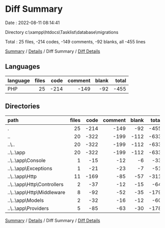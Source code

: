 # Diff Summary

Date : 2022-08-11 08:14:41

Directory c:\\xampp\\htdocs\\Tasklist\\database\\migrations

Total : 25 files,  -214 codes, -149 comments, -92 blanks, all -455 lines

[Summary](results.md) / [Details](details.md) / Diff Summary / [Diff Details](diff-details.md)

## Languages
| language | files | code | comment | blank | total |
| :--- | ---: | ---: | ---: | ---: | ---: |
| PHP | 25 | -214 | -149 | -92 | -455 |

## Directories
| path | files | code | comment | blank | total |
| :--- | ---: | ---: | ---: | ---: | ---: |
| . | 25 | -214 | -149 | -92 | -455 |
| .. | 20 | -322 | -199 | -112 | -633 |
| ..\\.. | 20 | -322 | -199 | -112 | -633 |
| ..\\..\\app | 20 | -322 | -199 | -112 | -633 |
| ..\\..\\app\\Console | 1 | -15 | -12 | -6 | -33 |
| ..\\..\\app\\Exceptions | 1 | -21 | -23 | -7 | -51 |
| ..\\..\\app\\Http | 11 | -169 | -85 | -57 | -311 |
| ..\\..\\app\\Http\\Controllers | 2 | -37 | -12 | -15 | -64 |
| ..\\..\\app\\Http\\Middleware | 8 | -92 | -52 | -35 | -179 |
| ..\\..\\app\\Models | 2 | -32 | -16 | -12 | -60 |
| ..\\..\\app\\Providers | 5 | -85 | -63 | -30 | -178 |

[Summary](results.md) / [Details](details.md) / Diff Summary / [Diff Details](diff-details.md)